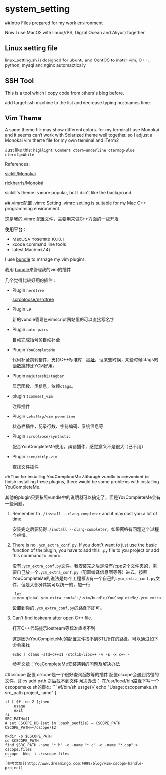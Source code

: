 system_setting
==============
##Intro
Files prepared for my work environment

Now I use MacOS with linux(VPS, Digital Ocean and Aliyun) together.

## Linux setting file 
linux_setting.sh is designed for ubuntu and CentOS to install vim, C++, python, mysql and nginx automactically

## SSH Tool 
This is a tool which I copy code from others's blog before.

add target ssh machine to the list and decrease typing hostnames time.

## Vim Theme
A same theme file may show different colors. for my terminal I use Monokai and it seems can't work with Solarized theme well together. so I adjust a Monokai vim theme file for my own terminal and iTerm2

Just like this:
	```
	highlight Comment cterm=underline ctermbg=Blue ctermfg=White
	```

References:

[sickill/Monokai](https://github.com/sickill/vim-monokai/blob/master/colors/monokai.vim)

[rickharris/Monokai](https://github.com/rickharris/vim-monokai/blob/master/colors/monokai.vim)

sickill's theme is more popular, but I don't like the background.

##.vimrc配置 .vimrc Setting
.vimrc setting is suitable for my Mac C++ programming environment.

这是我的.vimrc 配置文件，主要用来做C++方面的一些开发

**使用平台：**

- MacOSX Yosemite 10.10.1
- xcode command line tools
- latest MacVim(7.4)

I use [bundle](https://github.com/gmarik/Vundle.vim) to manage my vim plugins.

我用 [bundle](https://github.com/gmarik/Vundle.vim)来管理我的vim的插件

几个觉得比较好用的插件：

- Plugin `nerdtree`

	[scrooloose/nerdtree](https://github.com/scrooloose/nerdtree)

- Plugin `L9`

	新的vundle管理在vimscript网站里的可以直接写名字

- Plugin `auto-pairs`

	自动完成括号的自动补全

- Plugin `YouCompleteMe`
	
	代码补全跳转插件，支持C++标准库，[地址](https://github.com/Valloric/YouCompleteMe)，但某些时候，某些时候ctags的函数跳转比YCM好用。

- Plugin `majutsushi/tagbar`  

	显示函数、类信息，依赖`ctags`。

- plugin `tcomment_vim` 

	注释插件

- Plugin `Lokaltog/vim-powerline`

	状态栏插件，记录行数、字符编码、系统信息等

- Plugin `scrooloose/syntastic` 

	配合YouCompleteMe使用，纠错插件，感觉意义不是很大（已不用）
	
- Plugin `kien/ctrlp.vim`
	
	查找文件插件


##Tips for installing YouCompleteMe
Although vundle is convenient to finish installing these plugins, there would be some problems with installing YouCompleteMe.

其他的plugin只要按照vundle中的说明就可以搞定了，但是YouCompleteMe会有一些问题。


1. Remember to `./install --clang-completer` and it may cost you a lot of time.

	安装完之后要记得`./install --clang-completer`，如果网络有问题这个过程会很慢。

2. There is no `.ycm_extra_conf.py`. If you dont't want to just use the basic function of the plugin, you have to add this `.py` file to you project or add this command to .vimrc.

	没有`.ycm_extra_conf.py`文件。我安装完之后是没有/cpp这个文件夹的，需要自己放一个`.ycm_extra_conf.py`（配置编译信息啊等等）进去。按照YouCompleteMe的说法是每个工程都该有一个自己的`.ycm_extra_conf.py`文件，但是大部分其实可以统一的，加一行

		let g:ycm_global_ycm_extra_conf='~/.vim/bundle/YouCompleteMe/.ycm_extra_conf.py
		
	设置到你的`.ycm_extra_conf.py`的路径下即可。

3. Can't find iostream after open C++ file.

	打开C++代码提示iostream等标准库找不到

  	这是因为YouCompleteMe的配置文件找不到STL所在的路径，可以通过如下命令来找
  	
  	`echo | clang -std=c++11 -stdlib=libc++ -v -E -x c++ -`
  	
  	[参考文章：YouCompleteMe安装遇到的问题及解决办法](http://blog.marchtea.com/archives/175)


##cscope 配置
	cscope是一个很好查询函数等的插件
	配置cscope会遇到路径的文件，即cs add path 之后找不到文件
	解决办法：
	在/usr/local/bin路径下写一个cscopemake.sh的脚本:
	```
	#!/bin/sh
	usage(){
		echo "Usage: cscopemake.sh src_path project_name"
	}

	if [ $# -ne 2 ];then
		usage
		exit
	fi
	SRC_PATH=$1
	# set CSCOPE_DB (set in .bash_peofile) = CSCOPE_PATH
	CSCOPE_PATH=~/cscope/$2

	mkdir -p $CSCOPE_PATH
	cd $CSCOPE_PATH
	find $SRC_PATH -name "*.h" -o -name "*.c" -o -name "*.cpp" > cscope.files
	cscope -bkq -i ./cscope.files
	```
	[参考文章](http://www.dreamingo.com:9999/blog/vim-cscope-handle-project)







